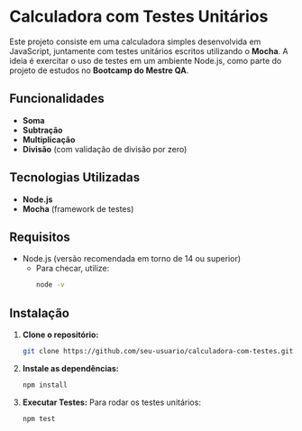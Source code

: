 # Calculadora com Testes Unitários

Este projeto consiste em uma calculadora simples desenvolvida em JavaScript, juntamente com testes unitários escritos utilizando o **Mocha**. A ideia é exercitar o uso de testes em um ambiente Node.js, como parte do projeto de estudos no **Bootcamp do Mestre QA**.

## Funcionalidades

- **Soma**  
- **Subtração**  
- **Multiplicação**  
- **Divisão** (com validação de divisão por zero)

## Tecnologias Utilizadas

- **Node.js**  
- **Mocha** (framework de testes)

## Requisitos

- Node.js (versão recomendada em torno de 14 ou superior)  
  - Para checar, utilize:
    ```bash
    node -v
    ```

## Instalação

1. **Clone o repositório:**
   ```bash
   git clone https://github.com/seu-usuario/calculadora-com-testes.git
   ```
2. **Instale as dependências:**
   ```bash
   npm install
   ```
3. **Executar Testes:**
Para rodar os testes unitários:
   ```bash
   npm test
   ```
